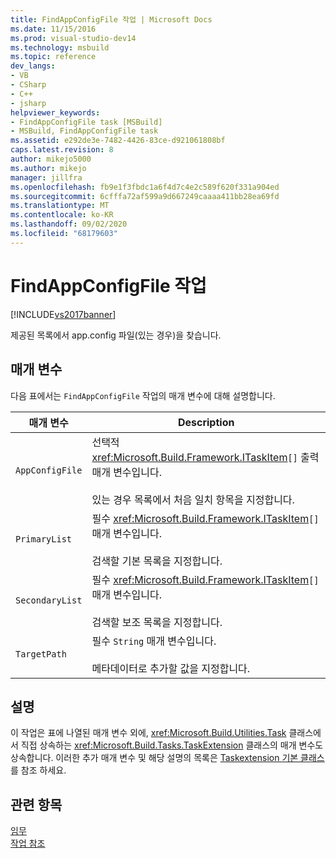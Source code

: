 ```yaml
---
title: FindAppConfigFile 작업 | Microsoft Docs
ms.date: 11/15/2016
ms.prod: visual-studio-dev14
ms.technology: msbuild
ms.topic: reference
dev_langs:
- VB
- CSharp
- C++
- jsharp
helpviewer_keywords:
- FindAppConfigFile task [MSBuild]
- MSBuild, FindAppConfigFile task
ms.assetid: e292de3e-7482-4426-83ce-d921061808bf
caps.latest.revision: 8
author: mikejo5000
ms.author: mikejo
manager: jillfra
ms.openlocfilehash: fb9e1f3fbdc1a6f4d7c4e2c589f620f331a904ed
ms.sourcegitcommit: 6cfffa72af599a9d667249caaaa411bb28ea69fd
ms.translationtype: MT
ms.contentlocale: ko-KR
ms.lasthandoff: 09/02/2020
ms.locfileid: "68179603"
---
```

# <a name="findappconfigfile-task"></a>FindAppConfigFile 작업
[!INCLUDE[vs2017banner](../includes/vs2017banner.md)]

제공된 목록에서 app.config 파일(있는 경우)을 찾습니다.  
  
## <a name="parameters"></a>매개 변수  
 다음 표에서는 `FindAppConfigFile` 작업의 매개 변수에 대해 설명합니다.  
  
|매개 변수|Description|  
|---------------|-----------------|  
|`AppConfigFile`|선택적 <xref:Microsoft.Build.Framework.ITaskItem>`[]` 출력 매개 변수입니다.<br /><br /> 있는 경우 목록에서 처음 일치 항목을 지정합니다.|  
|`PrimaryList`|필수 <xref:Microsoft.Build.Framework.ITaskItem>`[]` 매개 변수입니다.<br /><br /> 검색할 기본 목록을 지정합니다.|  
|`SecondaryList`|필수 <xref:Microsoft.Build.Framework.ITaskItem>`[]` 매개 변수입니다.<br /><br /> 검색할 보조 목록을 지정합니다.|  
|`TargetPath`|필수 `String` 매개 변수입니다.<br /><br /> 메타데이터로 추가할 값을 지정합니다.|  
  
## <a name="remarks"></a>설명  
 이 작업은 표에 나열된 매개 변수 외에, <xref:Microsoft.Build.Utilities.Task> 클래스에서 직접 상속하는 <xref:Microsoft.Build.Tasks.TaskExtension> 클래스의 매개 변수도 상속합니다. 이러한 추가 매개 변수 및 해당 설명의 목록은 [Taskextension 기본 클래스](../msbuild/taskextension-base-class.md)를 참조 하세요.  
  
## <a name="see-also"></a>관련 항목  
 [임무](../msbuild/msbuild-tasks.md)   
 [작업 참조](../msbuild/msbuild-task-reference.md)
